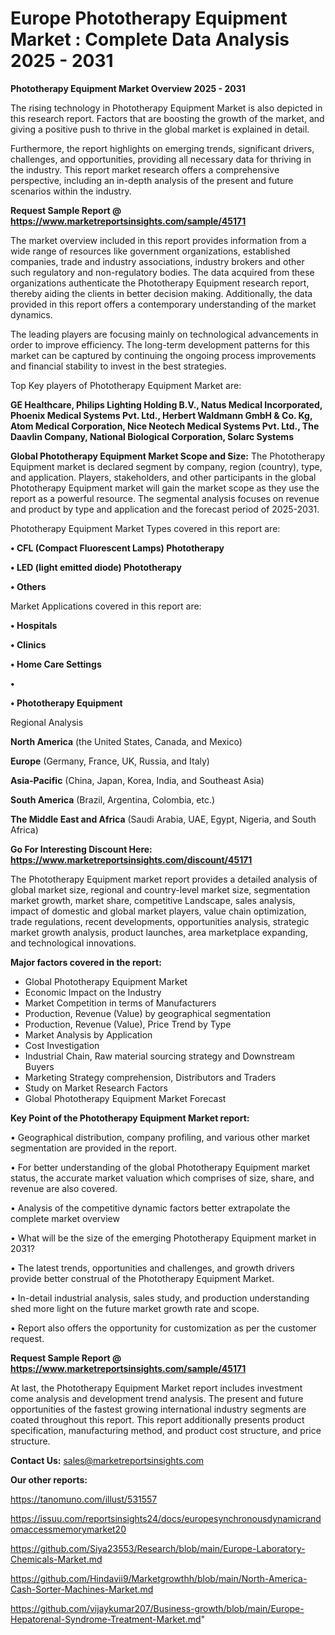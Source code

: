 # Europe Phototherapy Equipment Market : Complete Data Analysis 2025 - 2031

<Strong> Phototherapy Equipment Market Overview 2025 - 2031</strong>

The rising technology in Phototherapy Equipment Market is also depicted in this research report. Factors that are boosting the growth of the market, and giving a positive push to thrive in the global market is explained in detail.

Furthermore, the report highlights on emerging trends, significant drivers, challenges, and opportunities, providing all necessary data for thriving in the industry. This report market research offers a comprehensive perspective, including an in-depth analysis of the present and future scenarios within the industry.

<strong>Request Sample Report @ <a href=https://www.marketreportsinsights.com/sample/45171>https://www.marketreportsinsights.com/sample/45171</a></strong>

The market overview included in this report provides information from a wide range of resources like government organizations, established companies, trade and industry associations, industry brokers and other such regulatory and non-regulatory bodies. The data acquired from these organizations authenticate the Phototherapy Equipment research report, thereby aiding the clients in better decision making. Additionally, the data provided in this report offers a contemporary understanding of the market dynamics.

The leading players are focusing mainly on technological advancements in order to improve efficiency. The long-term development patterns for this market can be captured by continuing the ongoing process improvements and financial stability to invest in the best strategies.

Top Key players of Phototherapy Equipment Market are:

<strong>GE Healthcare, Philips Lighting Holding B.V., Natus Medical Incorporated, Phoenix Medical Systems Pvt. Ltd., Herbert Waldmann GmbH & Co. Kg, Atom Medical Corporation, Nice Neotech Medical Systems Pvt. Ltd., The Daavlin Company, National Biological Corporation, Solarc Systems</strong>

<strong><b>Global Phototherapy Equipment Market Scope and Size:</b></strong>
The Phototherapy Equipment market is declared segment by company, region (country), type, and application. Players, stakeholders, and other participants in the global Phototherapy Equipment market will gain the market scope as they use the report as a powerful resource. The segmental analysis focuses on revenue and product by type and application and the forecast period of 2025-2031.

Phototherapy Equipment Market Types covered in this report are:

<strong>•  CFL (Compact Fluorescent Lamps) Phototherapy

•  LED (light emitted diode) Phototherapy

•  Others</strong>

Market Applications covered in this report are:

<strong>•  Hospitals

•  Clinics

•  Home Care Settings

•  

•  Phototherapy Equipment</strong> 

Regional Analysis

<strong>North America</strong> (the United States, Canada, and Mexico)

<strong>Europe</strong> (Germany, France, UK, Russia, and Italy)

<strong>Asia-Pacific</strong> (China, Japan, Korea, India, and Southeast Asia)

<strong>South America</strong> (Brazil, Argentina, Colombia, etc.)

<strong>The Middle East and Africa</strong> (Saudi Arabia, UAE, Egypt, Nigeria, and South Africa)

<strong>Go For Interesting Discount Here: <a href=https://www.marketreportsinsights.com/discount/45171>https://www.marketreportsinsights.com/discount/45171</a></strong>

The Phototherapy Equipment market report provides a detailed analysis of global market size, regional and country-level market size, segmentation market growth, market share, competitive Landscape, sales analysis, impact of domestic and global market players, value chain optimization, trade regulations, recent developments, opportunities analysis, strategic market growth analysis, product launches, area marketplace expanding, and technological innovations.

<strong><b>Major factors covered in the report:</b></strong>
<ul>
  <li>Global Phototherapy Equipment Market </li>
  <li>Economic Impact on the Industry</li>
  <li>Market Competition in terms of Manufacturers</li>
  <li>Production, Revenue (Value) by geographical segmentation</li>
  <li>Production, Revenue (Value), Price Trend by Type</li>
  <li>Market Analysis by Application</li>
  <li>Cost Investigation</li>
  <li>Industrial Chain, Raw material sourcing strategy and Downstream Buyers</li>
  <li>Marketing Strategy comprehension, Distributors and Traders</li>
  <li>Study on Market Research Factors</li>
  <li>Global Phototherapy Equipment Market Forecast</li>
</ul>

<strong><b>Key Point of the Phototherapy Equipment Market report:</b></strong>

• Geographical distribution, company profiling, and various other market segmentation are provided in the report.

• For better understanding of the global Phototherapy Equipment market status, the accurate market valuation which comprises of size, share, and revenue are also covered.

• Analysis of the competitive dynamic factors better extrapolate the complete market overview

• What will be the size of the emerging Phototherapy Equipment market in 2031?

• The latest trends, opportunities and challenges, and growth drivers provide better construal of the Phototherapy Equipment Market.

• In-detail industrial analysis, sales study, and production understanding shed more light on the future market growth rate and scope.

• Report also offers the opportunity for customization as per the customer request.

<strong>Request Sample Report @ <a href=https://www.marketreportsinsights.com/sample/45171>https://www.marketreportsinsights.com/sample/45171</a></strong>

At last, the Phototherapy Equipment Market report includes investment come analysis and development trend analysis. The present and future opportunities of the fastest growing international industry segments are coated throughout this report. This report additionally presents product specification, manufacturing method, and product cost structure, and price structure.

<strong>Contact Us:</strong>
sales@marketreportsinsights.com

<strong>Our other reports:</strong>

<a href=https://tanomuno.com/illust/531557>https://tanomuno.com/illust/531557</a>

<a href=https://issuu.com/reportsinsights24/docs/europesynchronousdynamicrandomaccessmemorymarket20>https://issuu.com/reportsinsights24/docs/europesynchronousdynamicrandomaccessmemorymarket20</a>

<a href=https://github.com/Siya23553/Research/blob/main/Europe-Laboratory-Chemicals-Market.md>https://github.com/Siya23553/Research/blob/main/Europe-Laboratory-Chemicals-Market.md</a>

<a href=https://github.com/Hindavii9/Marketgrowthh/blob/main/North-America-Cash-Sorter-Machines-Market.md>https://github.com/Hindavii9/Marketgrowthh/blob/main/North-America-Cash-Sorter-Machines-Market.md</a>

<a href=https://github.com/vijaykumar207/Business-growth/blob/main/Europe-Hepatorenal-Syndrome-Treatment-Market.md>https://github.com/vijaykumar207/Business-growth/blob/main/Europe-Hepatorenal-Syndrome-Treatment-Market.md</a>"
